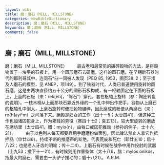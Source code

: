 ```yaml
---
layout: wiki
title: 磨；磨石（MILL, MILLSTONE）
categories: NewBibleDictionary
description: 磨；磨石（MILL, MILLSTONE）
keywords: 磨；磨石（MILL, MILLSTONE）
comments: false
---
```


## 磨；磨石（MILL, MILLSTONE）



磨；磨石（MILL, MILLSTONE）
　　最古老和最常见的碾碎榖物的方法，是将榖物置于一块平的石板上，用一个圆形磨石去研磨。这样的圆石磨，在早期新石器时代的耶利哥城中，连同石*臼一同被人发现（PEQ
85, 1953，图页38. 2；至于埃及人磨石的模型，见 ANEP，项149）。到了铁器时代，人类已普遍使用旋转的圆石磨。这是由两块直径约五十公分的圆形石板构成，有一枢轴固定在下面的石板上，上面的石板（来：rek[eb[，“驾石”）穿孔，套在枢轴上旋转（参：陶匠转盘的说明）。一枝木柄从上面那块石靠近外缘的一个孔中伸出作把手。谷物从上磨石的枢轴孔中倒入，上磨石旋转时便把榖物碾碎，因此磨成的粉便从两磨石（来：re{h]ayi^m）之间落下来。磨榖是妇女的工作（出十一5；太廿四41），但这种工作也加诸囚犯身上，作为卑贱的劳役（赛四十七2；哀五13）。较大型旋转的磨放在磨坊里（太廿四41，腊：mylo{n），由牲口或囚犯推动（参孙的例子，士十六21）。
　　由于以色列人每天都要靠用手磨磨粉做面包，因此律法禁止人拿它作抵押品（申廿四6）。持续不断的推磨声的断绝，代表荒废和死亡（耶廿五10；启十八22；也是老人牙齿的明喻；传十二4）。上磨石有时候在战争中用作投射的武器（士九53；撒下十一21），有时候则用作重坠体（太十八6，腊：mylos onikos，指最大的磨石，需要由一头驴子推动的；启十八21）。
A.R.M.




